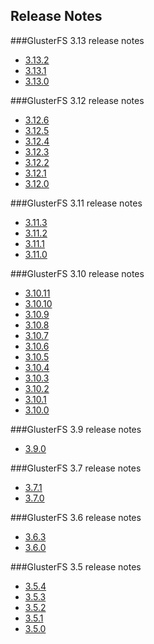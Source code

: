 Release Notes
-------------

###GlusterFS 3.13 release notes

- [3.13.2](./3.13.2.md)
- [3.13.1](./3.13.1.md)
- [3.13.0](./3.13.0.md)

###GlusterFS 3.12 release notes

- [3.12.6](./3.12.6.md)
- [3.12.5](./3.12.5.md)
- [3.12.4](./3.12.4.md)
- [3.12.3](./3.12.3.md)
- [3.12.2](./3.12.2.md)
- [3.12.1](./3.12.1.md)
- [3.12.0](./3.12.0.md)

###GlusterFS 3.11 release notes

- [3.11.3](./3.11.3.md)
- [3.11.2](./3.11.2.md)
- [3.11.1](./3.11.1.md)
- [3.11.0](./3.11.0.md)

###GlusterFS 3.10 release notes

- [3.10.11](./3.10.11.md)
- [3.10.10](./3.10.10.md)
- [3.10.9](./3.10.9.md)
- [3.10.8](./3.10.8.md)
- [3.10.7](./3.10.7.md)
- [3.10.6](./3.10.6.md)
- [3.10.5](./3.10.5.md)
- [3.10.4](./3.10.4.md)
- [3.10.3](./3.10.3.md)
- [3.10.2](./3.10.2.md)
- [3.10.1](./3.10.1.md)
- [3.10.0](./3.10.0.md)

###GlusterFS 3.9 release notes

-  [3.9.0](./3.9.0.md)

###GlusterFS 3.7 release notes

-  [3.7.1](./3.7.1.md)
-  [3.7.0](./3.7.0.md)

###GlusterFS 3.6 release notes

-  [3.6.3](./3.6.3.md)
-  [3.6.0](./3.6.0.md)

###GlusterFS 3.5 release notes

-  [3.5.4](./3.5.4.md)
-  [3.5.3](./3.5.3.md)
-  [3.5.2](./3.5.2.md)
-  [3.5.1](./3.5.1.md)
-  [3.5.0](./3.5.0.md)
